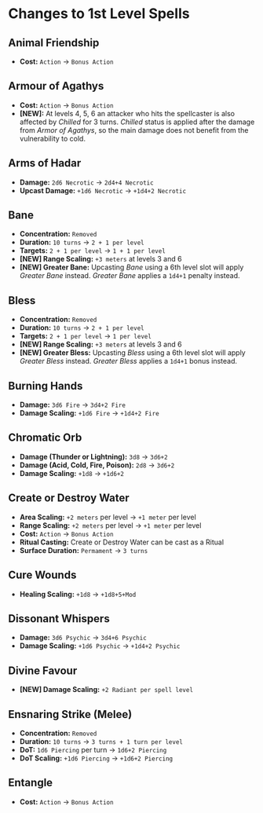 # Changes to 1st Level Spells

## Animal Friendship

+ **Cost:** `Action` -> `Bonus Action`

## Armour of Agathys

+ **Cost:** `Action` -> `Bonus Action`
+ **\[NEW\]:** At levels 4, 5, 6 an attacker who hits the spellcaster is also affected by *Chilled* for 3 turns.
*Chilled* status is applied after the damage from *Armor of Agathys*, so the main damage does not benefit from the
vulnerability to cold.

## Arms of Hadar

+ **Damage:** `2d6 Necrotic` -> `2d4+4 Necrotic`
+ **Upcast Damage:** `+1d6 Necrotic` -> `+1d4+2 Necrotic`

## Bane

+ **Concentration:** `Removed`
+ **Duration:** `10 turns` -> `2 + 1 per level`
+ **Targets:** `2 + 1 per level` -> `1 + 1 per level`
+ **\[NEW\] Range Scaling:** `+3 meters` at levels 3 and 6
+ **\[NEW\] Greater Bane:** Upcasting *Bane* using a 6th level slot will apply *Greater Bane* instead. 
*Greater Bane* applies a `1d4+1` penalty instead.

## Bless

+ **Concentration:** `Removed`
+ **Duration:** `10 turns` -> `2 + 1 per level`
+ **Targets:** `2 + 1 per level` -> `1 per level`
+ **\[NEW\] Range Scaling:** `+3 meters` at levels 3 and 6
+ **\[NEW\] Greater Bless:** Upcasting *Bless* using a 6th level slot will apply *Greater Bless* instead. 
*Greater Bless* applies a `1d4+1` bonus instead.

## Burning Hands

+ **Damage:** `3d6 Fire` -> `3d4+2 Fire`
+ **Damage Scaling:** `+1d6 Fire` -> `+1d4+2 Fire`

## Chromatic Orb

+ **Damage (Thunder or Lightning):** `3d8`  -> `3d6+2`
+ **Damage (Acid, Cold, Fire, Poison):** `2d8` -> `3d6+2`
+ **Damage Scaling:** `+1d8` -> `+1d6+2`

## Create or Destroy Water

+ **Area Scaling:** `+2 meters` per level -> `+1 meter` per level
+ **Range Scaling:** `+2 meters` per level -> `+1 meter` per level
+ **Cost:** `Action` -> `Bonus Action`
+ **Ritual Casting:** Create or Destroy Water can be cast as a Ritual
+ **Surface Duration:** `Permament` -> `3 turns`

## Cure Wounds

+ **Healing Scaling:** `+1d8` -> `+1d8+5+Mod`

## Dissonant Whispers

+ **Damage:** `3d6 Psychic` -> `3d4+6 Psychic`
+ **Damage Scaling:** `+1d6 Psychic` -> `+1d4+2 Psychic`

## Divine Favour

+ **\[NEW\] Damage Scaling:** `+2 Radiant per spell level`

## Ensnaring Strike (Melee)

+ **Concentration:** `Removed`
+ **Duration:** `10 turns` -> `3 turns + 1 turn per level`
+ **DoT:** `1d6 Piercing` per turn -> `1d6+2 Piercing`
+ **DoT Scaling:** `+1d6 Piercing` -> `+1d6+2 Piercing`

## Entangle

+ **Cost:** `Action` -> `Bonus Action`
